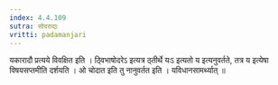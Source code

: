 ```yaml
---
index: 4.4.109
sutra: सोदराद्यः
vritti: padamanjari
---
```


 यकारादौ प्रत्यये विवक्षित इति । ठ्विभाषोदरेऽ इत्यत्र ठ्तीर्थे यःऽ इत्यतो य इत्यनुवर्तते, तत्र य इत्येषा विषयसप्तमीति दर्शयति । ओ चोदात इति तु नानुवर्तत इति । यविधानसामर्थ्यात् ॥
